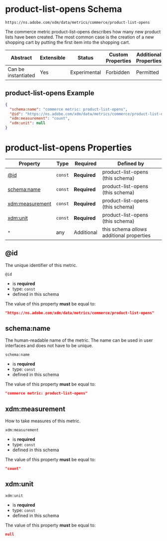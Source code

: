 
# product-list-opens Schema

```
https://ns.adobe.com/xdm/data/metrics/commerce/product-list-opens
```

The commerce metric product-list-opens describes how many new product lists have been created. The most common case is the creation of a new shopping cart by putting the first item into the shopping cart.

| Abstract | Extensible | Status | Custom Properties | Additional Properties | Defined In |
|----------|------------|--------|-------------------|-----------------------|------------|
| Can be instantiated | Yes | Experimental | Forbidden | Permitted | [data/product-list-opens.schema.json](data/product-list-opens.schema.json) |

## product-list-opens Example
```json
{
  "schema:name": "commerce metric: product-list-opens",
  "@id": "https://ns.adobe.com/xdm/data/metrics/commerce/product-list-opens",
  "xdm:measurement": "count",
  "xdm:unit": null
}
```

# product-list-opens Properties

| Property | Type | Required | Defined by |
|----------|------|----------|------------|
| [@id](#@id) | `const` | **Required** | product-list-opens (this schema) |
| [schema:name](#schemaname) | `const` | **Required** | product-list-opens (this schema) |
| [xdm:measurement](#xdmmeasurement) | `const` | **Required** | product-list-opens (this schema) |
| [xdm:unit](#xdmunit) | `const` | **Required** | product-list-opens (this schema) |
| `*` | any | Additional | this schema *allows* additional properties |

## @id

The unique identifier of this metric.

`@id`
* is **required**
* type: `const`
* defined in this schema

The value of this property **must** be equal to:

```json
"https://ns.adobe.com/xdm/data/metrics/commerce/product-list-opens"
```





## schema:name

The human-readable name of the metric. The name can be used in user interfaces and does not have to be unique.

`schema:name`
* is **required**
* type: `const`
* defined in this schema

The value of this property **must** be equal to:

```json
"commerce metric: product-list-opens"
```





## xdm:measurement

How to take measures of this metric.

`xdm:measurement`
* is **required**
* type: `const`
* defined in this schema

The value of this property **must** be equal to:

```json
"count"
```





## xdm:unit


`xdm:unit`
* is **required**
* type: `const`
* defined in this schema

The value of this property **must** be equal to:

```json
null
```




